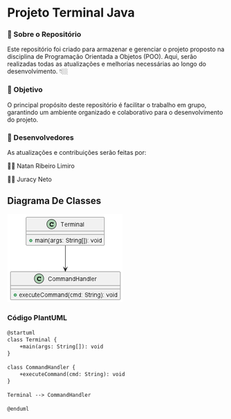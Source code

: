 <h1 align="left">Projeto Terminal Java</h1>

### 📌 Sobre o Repositório

<p align="left">Este repositório foi criado para armazenar e gerenciar o projeto proposto na disciplina de Programação Orientada a Objetos (POO). Aqui, serão realizadas todas as atualizações e melhorias necessárias ao longo do desenvolvimento.  👇🏼</p>

### 🎯 Objetivo

<p align="left">O principal propósito deste repositório é facilitar o trabalho em grupo, garantindo um ambiente organizado e colaborativo para o desenvolvimento do projeto.</p>

### 👥 Desenvolvedores

<p align="left">As atualizações e contribuições serão feitas por:</p>
<p>🧑‍💻 Natan Ribeiro Limiro</p>
<p>🧑‍💻 Juracy Neto</p>


## Diagrama De Classes
![UML](docs/uml/diagrama.png)

### Código PlantUML
```plantuml
@startuml
class Terminal {
    +main(args: String[]): void
}

class CommandHandler {
    +executeCommand(cmd: String): void
}

Terminal --> CommandHandler

@enduml

